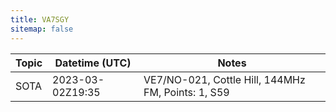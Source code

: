 ```yaml
---
title: VA7SGY
sitemap: false
---
```


| Topic | Datetime (UTC)   | Notes                                              |
| ----- | ---------------- | -------------------------------------------------- |
| SOTA  | 2023-03-02Z19:35 | VE7/NO-021, Cottle Hill, 144MHz FM, Points: 1, S59 |
